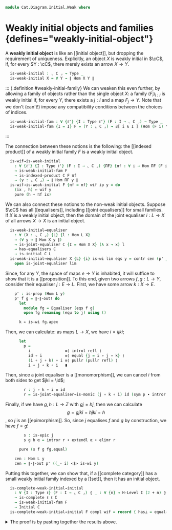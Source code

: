 <!--
```agda
open import Cat.Diagram.Equaliser.Joint
open import Cat.Diagram.Limit.Equaliser
open import Cat.Diagram.Product.Indexed
open import Cat.Diagram.Limit.Product
open import Cat.Diagram.Limit.Base
open import Cat.Diagram.Equaliser
open import Cat.Diagram.Initial
open import Cat.Prelude

import Cat.Reasoning as Cat
```
-->

```agda
module Cat.Diagram.Initial.Weak where
```

# Weakly initial objects and families {defines="weakly-initial-object"}

<!--
```agda
module _ {o ℓ} (C : Precategory o ℓ) where
  open Cat C
```
-->

A **weakly initial object** is like an [[initial object]], but dropping
the requirement of uniqueness. Explicitly, an object $X$ is weakly
initial in $\cC$, if, for every $Y : \cC$, there merely exists an arrow
$X \to Y$.

```agda
  is-weak-initial : ⌞ C ⌟ → Type _
  is-weak-initial X = ∀ Y → ∥ Hom X Y ∥
```

::: {.definition #weakly-initial-family}
We can weaken this even further, by allowing a family of objects rather
than the single object $X$: a family $(F_i)_{i : I}$ is weakly initial
if, for every $Y$, there exists a $j : I$ and a map $F_j \to Y$. Note
that we don't (can't!) impose any compatibility conditions between the
choices of indices.

```agda
  is-weak-initial-fam : ∀ {ℓ'} {I : Type ℓ'} (F : I → ⌞ C ⌟) → Type _
  is-weak-initial-fam {I = I} F = (Y : ⌞ C ⌟) → ∃[ i ∈ I ] (Hom (F i) Y)
```
:::

The connection between these notions is the following: the [[indexed
product]] of a weakly initial family $F$ is a weakly initial object.

```agda
  is-wif→is-weak-initial
    : ∀ {ℓ'} {I : Type ℓ'} (F : I → ⌞ C ⌟) {ΠF} {πf : ∀ i → Hom ΠF (F i)}
    → is-weak-initial-fam F
    → is-indexed-product C F πf
    → (y : ⌞ C ⌟) → ∥ Hom ΠF y ∥
  is-wif→is-weak-initial F {πf = πf} wif ip y = do
    (ix , h) ← wif y
    pure (h ∘ πf ix)
```

We can also connect these notions to the non-weak initial objects.
Suppose $\cC$ has all [[equalisers]], including [[joint equalisers]] for
small families. If $X$ is a weakly initial object, then the domain of
the joint equaliser $i : L \to X$ of all arrows $X \to X$ is an initial object.

```agda
  is-weak-initial→equaliser
    : ∀ (X : ⌞ C ⌟) {L} {l : Hom L X}
    → (∀ y → ∥ Hom X y ∥)
    → is-joint-equaliser C {I = Hom X X} (λ x → x) l
    → has-equalisers C
    → is-initial C L
  is-weak-initial→equaliser X {L} {i} is-wi lim eqs y = contr cen (p' _) where
    open is-joint-equaliser lim
```

Since, for any $Y$, the space of maps $e \to Y$ is inhabited, it will
suffice to show that it is a [[proposition]]. To this end, given two
arrows $f, g : L \to Y$, consider their equaliser $j : E \to L$. First,
we have some arrow $k : X \to E$.

```agda
    p' : is-prop (Hom L y)
    p' f g = ∥-∥-out! do
      let
        module fg = Equaliser (eqs f g)
        open fg renaming (equ to j) using ()

      k ← is-wi fg.apex
```

Then, we can calculate: as maps $L \to X$, we have $i = ijki$;

```agda
      let
        p =
          i               ≡⟨ introl refl ⟩
          id ∘ i          ≡⟨ equal {j = i ∘ j ∘ k} ⟩
          (i ∘ j ∘ k) ∘ i ≡⟨ pullr (pullr refl) ⟩
          i ∘ j ∘ k ∘ i   ∎
```

Then, since a joint equaliser is a [[monomorphism]], we can cancel $i$
from both sides to get $jki = \id$;

```agda
        r : j ∘ k ∘ i ≡ id
        r = is-joint-equaliser→is-monic (j ∘ k ∘ i) id (sym p ∙ intror refl)
```

Finally, if we have $g, h : L \to Z$ with $gj = hj$, then we can
calculate $$g = gjki = hjki = h$$, so $j$ is an [[epimorphism]]. So,
since $j$ equalises $f$ and $g$ by construction, we have $f = g$!

```agda
        s : is-epic j
        s g h α = intror r ∙ extendl α ∙ elimr r

      pure (s f g fg.equal)

    cen : Hom L y
    cen = ∥-∥-out p' ((_∘ i) <$> is-wi y)
```

Putting this together, we can show that, if a [[complete category]] has
a small weakly initial family indexed by a [[set]], then it has an
initial object.

```agda
  is-complete-weak-initial→initial
    : ∀ {I : Type ℓ} (F : I → ⌞ C ⌟) ⦃ _ : ∀ {n} → H-Level I (2 + n) ⦄
    → is-complete ℓ ℓ C
    → is-weak-initial-fam F
    → Initial C
  is-complete-weak-initial→initial F compl wif = record { has⊥ = equal-is-initial } where
```

<details>
<summary>The proof is by pasting together the results above.</summary>

```agda
    open Indexed-product

    prod : Indexed-product C F
    prod = Limit→IP C (hlevel 3) F (compl _)

    prod-is-wi : is-weak-initial (prod .ΠF)
    prod-is-wi = is-wif→is-weak-initial F wif (prod .has-is-ip)

    equal : Joint-equaliser C {I = Hom (prod .ΠF) (prod .ΠF)} λ h → h
    equal = Limit→Joint-equaliser C _ id (is-complete-lower ℓ ℓ lzero ℓ compl _)
    open Joint-equaliser equal using (has-is-je)

    equal-is-initial = is-weak-initial→equaliser _ prod-is-wi has-is-je λ f g →
      Limit→Equaliser C (is-complete-lower ℓ ℓ lzero lzero compl _)
```

</details>
